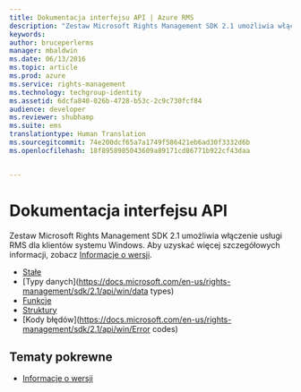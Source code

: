 ```yaml
---
title: Dokumentacja interfejsu API | Azure RMS
description: "Zestaw Microsoft Rights Management SDK 2.1 umożliwia włączenie usługi RMS dla klientów systemu Windows."
keywords: 
author: bruceperlerms
manager: mbaldwin
ms.date: 06/13/2016
ms.topic: article
ms.prod: azure
ms.service: rights-management
ms.technology: techgroup-identity
ms.assetid: 6dcfa840-026b-4728-b53c-2c9c730fcf84
audience: developer
ms.reviewer: shubhamp
ms.suite: ems
translationtype: Human Translation
ms.sourcegitcommit: 74e200dcf65a7a1749f586421eb6ad30f3332d6b
ms.openlocfilehash: 18f8958985043609a89171cd86771b922cf43daa


---
```


# Dokumentacja interfejsu API

Zestaw Microsoft Rights Management SDK 2.1 umożliwia włączenie usługi RMS dla klientów systemu Windows. Aby uzyskać więcej szczegółowych informacji, zobacz [Informacje o wersji](release-notes-rtm.md).
- [Stałe](https://docs.microsoft.com/en-us/rights-management/sdk/2.1/api/win/constants)
- [Typy danych](https://docs.microsoft.com/en-us/rights-management/sdk/2.1/api/win/data types)
- [Funkcje](https://docs.microsoft.com/en-us/rights-management/sdk/2.1/api/win/functions)
- [Struktury](https://docs.microsoft.com/en-us/rights-management/sdk/2.1/api/win/structures)
- [Kody błędów](https://docs.microsoft.com/en-us/rights-management/sdk/2.1/api/win/Error codes)



## Tematy pokrewne

* [Informacje o wersji](release-notes-rtm.md)
 

 



<!--HONumber=Jul16_HO3-->


